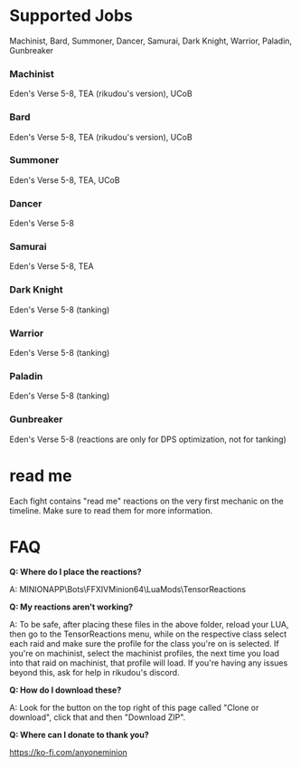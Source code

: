 # Supported Jobs

Machinist, Bard, Summoner, Dancer, Samurai, Dark Knight, Warrior, Paladin, Gunbreaker

### Machinist

Eden's Verse 5-8, TEA (rikudou's version), UCoB

### Bard

Eden's Verse 5-8, TEA (rikudou's version), UCoB

### Summoner
Eden's Verse 5-8, TEA, UCoB

### Dancer

Eden's Verse 5-8

### Samurai

Eden's Verse 5-8, TEA

### Dark Knight

Eden's Verse 5-8 (tanking)

### Warrior

Eden's Verse 5-8 (tanking)

### Paladin

Eden's Verse 5-8 (tanking)

### Gunbreaker

Eden's Verse 5-8 (reactions are only for DPS optimization, not for tanking)

# read me

Each fight contains "read me" reactions on the very first mechanic on the timeline. Make sure to read them for more information.

# FAQ
**Q: Where do I place the reactions?**

A: MINIONAPP\Bots\FFXIVMinion64\LuaMods\TensorReactions

**Q: My reactions aren't working?**

A: To be safe, after placing these files in the above folder, reload your LUA, then go to the TensorReactions menu, while on the respective class select each raid and make sure the profile for the class you're on is selected. If you're on machinist, select the machinist profiles, the next time you load into that raid on machinist, that profile will load. If you're having any issues beyond this, ask for help in rikudou's discord.

**Q: How do I download these?**

A: Look for the button on the top right of this page called "Clone or download", click that and then "Download ZIP".

**Q: Where can I donate to thank you?**

https://ko-fi.com/anyoneminion
